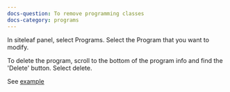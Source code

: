```yaml
---
docs-question: To remove programming classes
docs-category: programs
---
```

In siteleaf panel, select Programs.  Select the Program that you want to modify.

To delete the program, scroll to the bottom of the program info and find the 'Delete' button.  Select delete.

See <a href="#" data-featherlight="/assets/img/docs/programs-1.png">example</a>
